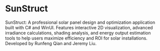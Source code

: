 # SunStruct
SunStruct: A professional solar panel design and optimization application built with C# and WinUI. Features interactive 2D visualization, advanced irradiance calculations, shading analysis, and energy output estimation tools to help users maximize efficiency and ROI for solar installations.
Developed by Runfeng Qian and Jeremy Liu.

